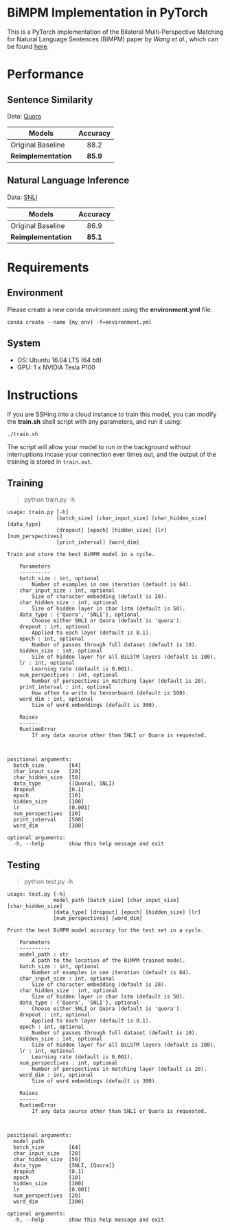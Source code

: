 # BiMPM Implementation in PyTorch
This is a PyTorch implementation of the Bilateral Multi-Perspective Matching for Natural Language Sentences (BiMPM) paper by <em>Wang et al.</em>, which can be found [here](https://arxiv.org/pdf/1702.03814v3.pdf).

# Performance 
## Sentence Similarity
Data: [Quora](https://drive.google.com/file/d/0B0PlTAo--BnaQWlsZl9FZ3l1c28/view) 

| Models        | Accuracy   | 
|--------------|:----------:|
| Original Baseline | 88.2 |
| **Reimplementation** | **85.9** |  

## Natural Language Inference
Data: [SNLI](https://nlp.stanford.edu/projects/snli/)

| Models        |  Accuracy   | 
|--------------|:----------:|
| Original Baseline	| 86.9 |    
| **Reimplementation** | **85.1** |  


# Requirements
## Environment
Please create a new conda environment using the **environment.yml** file.
    
    conda create --name {my_env} -f=environment.yml

## System
- OS: Ubuntu 16.04 LTS (64 bit)
- GPU: 1 x NVIDIA Tesla P100 

# Instructions
If you are SSHing into a cloud instance to train this model, you can modify the **train.sh** shell script with any parameters, and run it using:

    ./train.sh

The script will allow your model to run in the background without interruptions incase your connection ever times out, and the output of the training is stored in `train.out`.

## Training

> python train.py -h

    usage: train.py [-h]
                    [batch_size] [char_input_size] [char_hidden_size] [data_type]
                    [dropout] [epoch] [hidden_size] [lr] [num_perspectives]
                    [print_interval] [word_dim]

    Train and store the best BiMPM model in a cycle.

        Parameters
        ----------
        batch_size : int, optional
            Number of examples in one iteration (default is 64).
        char_input_size : int, optional
            Size of character embedding (default is 20).
        char_hidden_size : int, optional
            Size of hidden layer in char lstm (default is 50).
        data_type : {'Quora', 'SNLI'}, optional
            Choose either SNLI or Quora (default is 'quora').
        dropout : int, optional
            Applied to each layer (default is 0.1).
        epoch : int, optional
            Number of passes through full dataset (default is 10).
        hidden_size : int, optional
            Size of hidden layer for all BiLSTM layers (default is 100).
        lr : int, optional
            Learning rate (default is 0.001).
        num_perspectives : int, optional
            Number of perspectives in matching layer (default is 20).
        print_interval : int, optional
            How often to write to tensorboard (default is 500).
        word_dim : int, optional
            Size of word embeddings (default is 300).

        Raises
        ------
        RuntimeError
            If any data source other than SNLI or Quora is requested.

        

    positional arguments:
      batch_size        [64]
      char_input_size   [20]
      char_hidden_size  [50]
      data_type         {[Quora], SNLI}
      dropout           [0.1]
      epoch             [10]
      hidden_size       [100]
      lr                [0.001]
      num_perspectives  [20]
      print_interval    [500]
      word_dim          [300]

    optional arguments:
      -h, --help        show this help message and exit

## Testing 

> python test.py -h


    usage: test.py [-h]
                   model_path [batch_size] [char_input_size] [char_hidden_size]
                   [data_type] [dropout] [epoch] [hidden_size] [lr]
                   [num_perspectives] [word_dim]

    Print the best BiMPM model accuracy for the test set in a cycle.

        Parameters
        ----------
        model_path : str
            A path to the location of the BiMPM trained model.
        batch_size : int, optional
            Number of examples in one iteration (default is 64).
        char_input_size : int, optional
            Size of character embedding (default is 20).
        char_hidden_size : int, optional
            Size of hidden layer in char lstm (default is 50).
        data_type : {'Quora', 'SNLI'}, optional
            Choose either SNLI or Quora (default is 'quora').
        dropout : int, optional
            Applied to each layer (default is 0.1).
        epoch : int, optional
            Number of passes through full dataset (default is 10).
        hidden_size : int, optional
            Size of hidden layer for all BiLSTM layers (default is 100).
        lr : int, optional
            Learning rate (default is 0.001).
        num_perspectives : int, optional
            Number of perspectives in matching layer (default is 20).
        word_dim : int, optional
            Size of word embeddings (default is 300).

        Raises
        ------
        RuntimeError
            If any data source other than SNLI or Quora is requested.

        

    positional arguments:
      model_path
      batch_size        [64]
      char_input_size   [20]
      char_hidden_size  [50]
      data_type         {SNLI, [Quora]}
      dropout           [0.1]
      epoch             [10]
      hidden_size       [100]
      lr                [0.001]
      num_perspectives  [20]
      word_dim          [300]

    optional arguments:
      -h, --help        show this help message and exit
